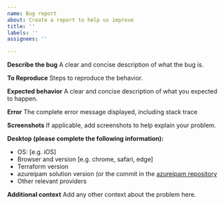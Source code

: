 ```yaml
---
name: Bug report
about: Create a report to help us improve
title: ''
labels: ''
assignees: ''

---
```


**Describe the bug**
A clear and concise description of what the bug is.

**To Reproduce**
Steps to reproduce the behavior.

**Expected behavior**
A clear and concise description of what you expected to happen.

**Error**
The complete error message displayed, including stack trace 

**Screenshots**
If applicable, add screenshots to help explain your problem.

**Desktop (please complete the following information):**
 - OS: [e.g. iOS]
 - Browser and version [e.g. chrome, safari, edge]
 - Terraform version
 - azureipam solution version (or the commit in the [azureipam repository](https://github.com/Azure/ipam/commits/main)
 - Other relevant providers

**Additional context**
Add any other context about the problem here.